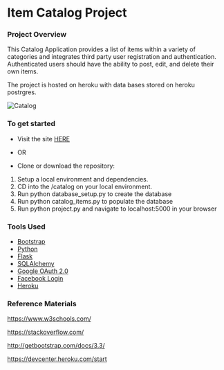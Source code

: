 # Item Catalog Project


### Project Overview

This Catalog Application provides a list of items within a variety of categories and integrates third party user registration and authentication. Authenticated users should have the ability to post, edit, and delete their own items.

The project is hosted on heroku with data bases stored on heroku postrgres.

![Catalog](https://i.gyazo.com/32437e8cd4e189d5420990ecabb2700f.gif "Catalog")

### To get started

- Visit the site [HERE](https://catalogperun.herokuapp.com/)

- OR

- Clone or download the repository:

1. Setup a local environment and dependencies.
2. CD into the /catalog on your local environment.
3. Run python database_setup.py to create the database
4. Run python catalog_items.py to populate the database
5. Run python project.py and navigate to localhost:5000 in your browser

### Tools Used
- [Bootstrap](https://getbootstrap.com/)
- [Python](https://www.python.org/)
- [Flask](http://flask.pocoo.org/)
- [SQLAlchemy](https://www.sqlalchemy.org/)
- [Google OAuth 2.0](https://developers.google.com)
- [Facebook Login](https://developers.facebook.com)
- [Heroku](https://heroku.com)

### Reference Materials

https://www.w3schools.com/

https://stackoverflow.com/

http://getbootstrap.com/docs/3.3/

https://devcenter.heroku.com/start
